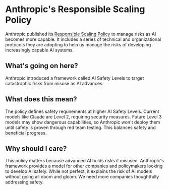 # Anthropic's Responsible Scaling Policy

Anthropic published its [Responsible Scaling Policy](https://www.anthropic.com/index/anthropics-responsible-scaling-policy?utm_source=bensbites\&utm_medium=referral\&utm_campaign=anthropic-s-responsible-scaling-policy) to manage risks as AI becomes more capable. It includes a series of technical and organizational protocols they are adopting to help us manage the risks of developing increasingly capable AI systems.

## What's going on here?

Anthropic introduced a framework called AI Safety Levels to target catastrophic risks from misuse as AI advances.

## What does this mean?

The policy defines safety requirements at higher AI Safety Levels. Current models like Claude are Level 2, requiring security measures. Future Level 3 models may show dangerous capabilities, so Anthropic won't deploy them until safety is proven through red team testing. This balances safety and beneficial progress.

## Why should I care?

This policy matters because advanced AI holds risks if misused. Anthropic's framework provides a model for other companies and policymakers looking to develop AI safely. While not perfect, it explains the risk of AI models without going all doom and gloom. We need more companies thoughtfully addressing safety.
